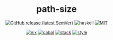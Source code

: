 <div align="center">

# path-size

[![GitHub release (latest SemVer)](https://img.shields.io/github/v/release/tbidne/path-size?include_prereleases&sort=semver)](https://github.com/tbidne/path-size/releases/)
![haskell](https://img.shields.io/static/v1?label=&message=9.4&logo=haskell&logoColor=655889&labelColor=2f353e&color=655889)
[![MIT](https://img.shields.io/github/license/tbidne/path-size?color=blue)](https://opensource.org/licenses/MIT)

[![nix](https://img.shields.io/github/workflow/status/tbidne/path-size/nix/main?label=nix&&logo=nixos&logoColor=85c5e7&labelColor=2f353c)](https://github.com/tbidne/path-size/actions/workflows/nix.yaml)
[![cabal](https://img.shields.io/github/workflow/status/tbidne/path-size/cabal/main?label=cabal&labelColor=2f353c)](https://github.com/tbidne/path-size/actions/workflows/cabal.yaml)
[![stack](https://img.shields.io/github/workflow/status/tbidne/path-size/stack/main?label=stack&logoColor=white&labelColor=2f353c)](https://github.com/tbidne/path-size/actions/workflows/stack.yaml)
[![style](https://img.shields.io/github/workflow/status/tbidne/path-size/style/main?label=style&logoColor=white&labelColor=2f353c)](https://github.com/tbidne/path-size/actions/workflows/style.yaml)

</div>